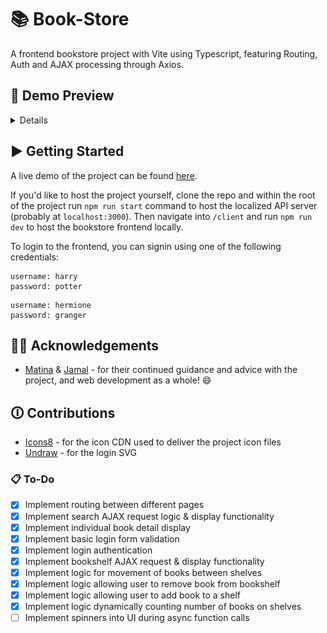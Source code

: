 # 📚 Book-Store

A frontend bookstore project with Vite using Typescript, featuring Routing, Auth and AJAX processing through Axios.

## 🔎 Demo Preview

<details>

![Demo image 1](./client/src/assets/demo-preview-1.png)

![Demo image 2](./client/src/assets/demo-preview-2.png)

![Demo image 3](./client/src/assets/demo-preview-3.png)

![Demo image 4](./client/src/assets/demo-preview-4.png)

![Demo image 5](./client/src/assets/demo-preview-5.png)

</details>

## ▶️ Getting Started

A live demo of the project can be found [here](https://chrisdruke-bookstore.onrender.com).

If you'd like to host the project yourself, clone the repo and within the root of the project run `npm run start` command to host the localized API server (probably at `localhost:3000`). Then navigate into `/client` and run `npm run dev` to host the bookstore frontend locally.

To login to the frontend, you can signin using one of the following credentials:

```
username: harry
password: potter
```

```
username: hermione
password: granger
```

## 🙏🏼 Acknowledgements

- [Matina](https://www.linkedin.com/in/matina-patsos-63aa2626/) & [Jamal](https://www.linkedin.com/in/jamal-taylor/) - for their continued guidance and advice with the project, and web development as a whole! :smile:

## 🛈 Contributions

- [Icons8](https://icons8.com/) - for the icon CDN used to deliver the project icon files
- [Undraw](https://undraw.co/illustrations) - for the login SVG

### 📋 To-Do

- [x] Implement routing between different pages
- [x] Implement search AJAX request logic & display functionality
- [x] Implement individual book detail display
- [x] Implement basic login form validation
- [x] Implement login authentication
- [x] Implement bookshelf AJAX request & display functionality
- [x] Implement logic for movement of books between shelves
- [x] Implement logic allowing user to remove book from bookshelf
- [x] Implement logic allowing user to add book to a shelf
- [x] Implement logic dynamically counting number of books on shelves
- [ ] Implement spinners into UI during async function calls
